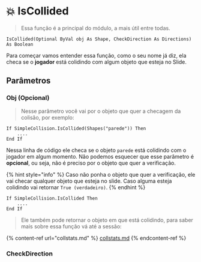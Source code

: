 # 💥 IsCollided

> Essa função é a principal do módulo, a mais útil entre todas.

```vba
IsCollided(Optional ByVal obj As Shape, CheckDirection As Directions) As Boolean
```

Para começar vamos entender essa função, como o seu nome já diz, ela checa se o **jogador** está colidindo com algum objeto que esteja no Slide.

## Parâmetros

### Obj (Opcional)

> Nesse parâmetro você vai por o objeto que quer a checagem da colisão, por exemplo:

```vba
If SimpleCollision.IsCollided(Shapes("parede")) Then
    ....
End If
```

Nessa linha de código ele checa se o objeto `parede` está colidindo com o jogador em algum momento. Não podemos esquecer que esse parâmetro é **opcional**, ou seja, não é preciso por o objeto que quer a verificação.

{% hint style="info" %}
Caso não ponha o objeto que quer a verificação, ele vai checar qualquer objeto que esteja no slide. Caso alguma esteja colidindo vai retornar `True (verdadeiro)`.
{% endhint %}

```vba
If SimpleCollision.IsCollided Then
    ....
End If
```

> Ele também pode retornar o objeto em que está colidindo, para saber mais sobre essa função vá até a sessão:

{% content-ref url="collstats.md" %}
[collstats.md](collstats.md)
{% endcontent-ref %}

### CheckDirection
